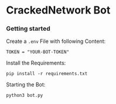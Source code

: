 # CrackedNetwork Bot

### Getting started
Create a `.env` File with following Content:
```
TOKEN = "YOUR-BOT-TOKEN"
```

Install the Requirements:
```
pip install -r requirements.txt
```

Starting the Bot:
```
python3 bot.py
```
